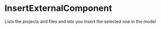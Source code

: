# InsertExternalComponent
Lists the projects and files and lets you insert the selected one in the model
